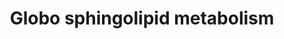 ---
annotations:
- id: PW:0000002
  parent: classic metabolic pathway
  type: Pathway Ontology
  value: classic metabolic pathway
- id: PW:0000197
  parent: classic metabolic pathway
  type: Pathway Ontology
  value: sphingolipid metabolic pathway
authors:
- Mkutmon
- AlexanderPico
- MaintBot
- Eweitz
description: ''
last-edited: 2021-05-21
organisms:
- Bos taurus
redirect_from:
- /index.php/Pathway:WP3278
- /instance/WP3278
- /instance/WP3278_r117522
revision: r117522
schema-jsonld:
- '@context': https://schema.org/
  '@id': https://wikipathways.github.io/pathways/WP3278.html
  '@type': Dataset
  creator:
    '@type': Organization
    name: WikiPathways
  description: ''
  keywords:
  - A3GALT2
  - A4GALT
  - ABO
  - B3GALNT1
  - B3GALT5
  - FUT1
  - FUT2
  - FUT9
  - GALNT2
  - GBGT1
  - GCNT1
  - Gb3
  - Gb4
  - Globo H
  - LacCer
  - SIAT4B
  - SIAT7B
  - SSEA-3
  - ST3GAL1
  - ST6GAL1
  - ST6GAL2
  - ST6GALNAC1
  - ST6GALNAC2
  - ST6GALNAC5
  - ST6GALNAC6
  - ST8SIA1
  license: CC0
  name: Globo sphingolipid metabolism
seo: CreativeWork
title: Globo sphingolipid metabolism
wpid: WP3278
---